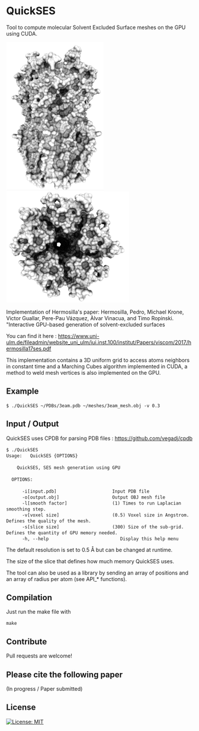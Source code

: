 # QuickSES

Tool to compute molecular Solvent Excluded Surface meshes on the GPU using CUDA.

<img src="Images/SES_3eam0.15_2.JPG" height="400" /> <img src="Images/SES_3eam0.15.JPG" height="300" />


Implementation of Hermosilla's paper: Hermosilla, Pedro, Michael Krone, Victor Guallar, Pere-Pau Vázquez, Àlvar Vinacua, and Timo Ropinski. "Interactive GPU-based generation of solvent-excluded surfaces

You can find it here : https://www.uni-ulm.de/fileadmin/website_uni_ulm/iui.inst.100/institut/Papers/viscom/2017/hermosilla17ses.pdf

This implementation contains a 3D uniform grid to access atoms neighbors in constant time and a Marching Cubes algorithm implemented in CUDA, a method to weld mesh vertices is also implemented on the GPU.

## Example

```console
$ ./QuickSES ~/PDBs/3eam.pdb ~/meshes/3eam_mesh.obj -v 0.3
```

## Input / Output

QuickSES uses CPDB for parsing PDB files : https://github.com/vegadj/cpdb

```console
$ ./QuickSES
Usage:   QuickSES {OPTIONS}

    QuickSES, SES mesh generation using GPU

  OPTIONS:

      -i[input.pdb]                     Input PDB file
      -o[output.obj]                    Output OBJ mesh file
      -l[smooth factor]                 (1) Times to run Laplacian smoothing step.
      -v[voxel size]                    (0.5) Voxel size in Angstrom. Defines the quality of the mesh.
      -s[slice size]                    (300) Size of the sub-grid. Defines the quantity of GPU memory needed.
      -h, --help                           Display this help menu
```


The default resolution is set to 0.5 Å but can be changed at runtime.

The size of the slice that defines how much memory QuickSES uses.

The tool can also be used as a library by sending an array of positions and an array of radius per atom (see API_* functions).

## Compilation

Just run the make file with 

```console
make
```

## Contribute

Pull requests are welcome!

## Please cite the following paper

(In progress / Paper submitted)

## License

[![License: MIT](https://img.shields.io/badge/License-MIT-yellow.svg)](https://opensource.org/licenses/MIT)
